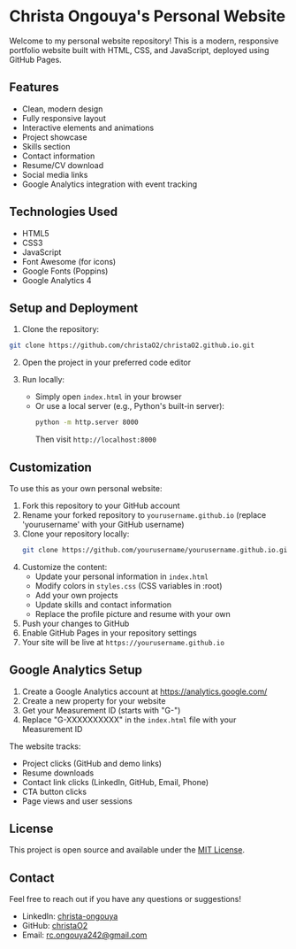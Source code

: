 # Christa Ongouya's Personal Website

Welcome to my personal website repository! This is a modern, responsive portfolio website built with HTML, CSS, and JavaScript, deployed using GitHub Pages.

## Features

- Clean, modern design
- Fully responsive layout
- Interactive elements and animations
- Project showcase
- Skills section
- Contact information
- Resume/CV download
- Social media links
- Google Analytics integration with event tracking

## Technologies Used

- HTML5
- CSS3
- JavaScript
- Font Awesome (for icons)
- Google Fonts (Poppins)
- Google Analytics 4

## Setup and Deployment

1. Clone the repository:
```bash
git clone https://github.com/christaO2/christaO2.github.io.git
```

2. Open the project in your preferred code editor

3. Run locally:
   - Simply open `index.html` in your browser
   - Or use a local server (e.g., Python's built-in server):
     ```bash
     python -m http.server 8000
     ```
     Then visit `http://localhost:8000`

## Customization

To use this as your own personal website:

1. Fork this repository to your GitHub account
2. Rename your forked repository to `yourusername.github.io` (replace 'yourusername' with your GitHub username)
3. Clone your repository locally:
   ```bash
   git clone https://github.com/yourusername/yourusername.github.io.git
   ```
4. Customize the content:
   - Update your personal information in `index.html`
   - Modify colors in `styles.css` (CSS variables in :root)
   - Add your own projects
   - Update skills and contact information
   - Replace the profile picture and resume with your own
5. Push your changes to GitHub
6. Enable GitHub Pages in your repository settings
7. Your site will be live at `https://yourusername.github.io`

## Google Analytics Setup

1. Create a Google Analytics account at https://analytics.google.com/
2. Create a new property for your website
3. Get your Measurement ID (starts with "G-")
4. Replace "G-XXXXXXXXXX" in the `index.html` file with your Measurement ID

The website tracks:
- Project clicks (GitHub and demo links)
- Resume downloads
- Contact link clicks (LinkedIn, GitHub, Email, Phone)
- CTA button clicks
- Page views and user sessions

## License

This project is open source and available under the [MIT License](LICENSE).

## Contact

Feel free to reach out if you have any questions or suggestions!

- LinkedIn: [christa-ongouya](https://linkedin.com/in/christa-ongouya)
- GitHub: [christaO2](https://github.com/christaO2)
- Email: rc.ongouya242@gmail.com 